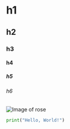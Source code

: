 # h1
## h2
### h3
#### h4
##### h5
###### h6
![Image of rose](https://cdn.photoworkout.com/images/guides/aesthetics-in-photography/aesthetics-in-photography-3.jpg)

``` python
print("Hello, World!")
```
